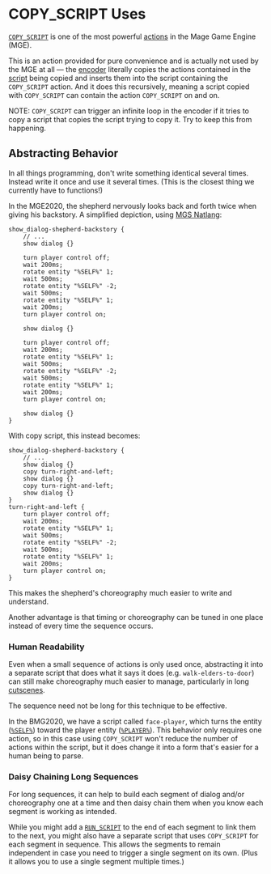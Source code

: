 # COPY_SCRIPT Uses

[`COPY_SCRIPT`](../actions/COPY_SCRIPT) is one of the most powerful [actions](../actions) in the Mage Game Engine (MGE).

This is an action provided for pure convenience and is actually not used by the MGE at all — the [encoder](../encoder) literally copies the actions contained in the [script](../scripts) being copied and inserts them into the script containing the `COPY_SCRIPT` action. And it does this recursively, meaning a script copied with `COPY_SCRIPT` can contain the action `COPY_SCRIPT` on and on.

NOTE: `COPY_SCRIPT` can trigger an infinite loop in the encoder if it tries to copy a script that copies the script trying to copy it. Try to keep this from happening.

## Abstracting Behavior

In all things programming, don't write something identical several times. Instead write it once and use it several times. (This is the closest thing we currently have to functions!)

In the MGE2020, the shepherd nervously looks back and forth twice when giving his backstory. A simplified depiction, using [MGS Natlang](../mgs/mgs_natlang):

```mgs{5-13,17-25}
show_dialog-shepherd-backstory {
	// ...
	show dialog {}

	turn player control off;
	wait 200ms;
	rotate entity "%SELF%" 1;
	wait 500ms;
	rotate entity "%SELF%" -2;
	wait 500ms;
	rotate entity "%SELF%" 1;
	wait 200ms;
	turn player control on;

	show dialog {}

	turn player control off;
	wait 200ms;
	rotate entity "%SELF%" 1;
	wait 500ms;
	rotate entity "%SELF%" -2;
	wait 500ms;
	rotate entity "%SELF%" 1;
	wait 200ms;
	turn player control on;

	show dialog {}
}
```

With copy script, this instead becomes:

```mgs{4,6,9}
show_dialog-shepherd-backstory {
	// ...
	show dialog {}
	copy turn-right-and-left;
	show dialog {}
	copy turn-right-and-left;
	show dialog {}
}
turn-right-and-left {
	turn player control off;
	wait 200ms;
	rotate entity "%SELF%" 1;
	wait 500ms;
	rotate entity "%SELF%" -2;
	wait 500ms;
	rotate entity "%SELF%" 1;
	wait 200ms;
	turn player control on;
}
```

This makes the shepherd's choreography much easier to write and understand.

Another advantage is that timing or choreography can be tuned in one place instead of every time the sequence occurs.

### Human Readability

Even when a small sequence of actions is only used once, abstracting it into a separate script that does what it says it does (e.g. `walk-elders-to-door`) can still make choreography much easier to manage, particularly in long [cutscenes](cutscenes).

The sequence need not be long for this technique to be effective.

In the BMG2020, we have a script called `face-player`, which turns the entity ([`%SELF%`](../relative_references#self)) toward the player entity ([`%PLAYER%`](../relative_references#player)). This behavior only requires one action, so in this case using `COPY_SCRIPT` won't reduce the number of actions within the script, but it does change it into a form that's easier for a human being to parse.

### Daisy Chaining Long Sequences

For long sequences, it can help to build each segment of dialog and/or choreography one at a time and then daisy chain them when you know each segment is working as intended.

While you might add a [`RUN_SCRIPT`](../actions/RUN_SCRIPT) to the end of each segment to link them to the next, you might also have a separate script that uses `COPY_SCRIPT` for each segment in sequence. This allows the segments to remain independent in case you need to trigger a single segment on its own. (Plus it allows you to use a single segment multiple times.)
